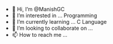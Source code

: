 - 👋 Hi, I’m @ManishGC
- 👀 I’m interested in ... Programming
- 🌱 I’m currently learning ... C Language
- 💞️ I’m looking to collaborate on ...
- 📫 How to reach me ... 

<!---
ManishGC/ManishGC is a ✨ special ✨ repository because its `README.md` (this file) appears on your GitHub profile.
You can click the Preview link to take a look at your changes.
--->
